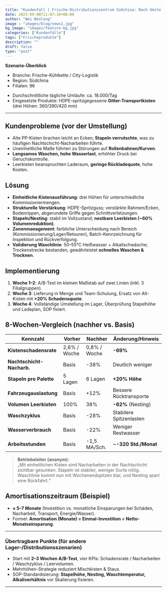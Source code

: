 ```yaml
---
title: "Kundenfall | Frische-Distributionszentrum Südchina: Nach Umstellung auf HDPE-Gitterkisten höhere Kommissioniereffizienz und geringere Verluste"
date: 2023-09-08T11:07:10+06:00
author: "Wei Benlong"
image : "images/blog/news1.jpg"
bg_image: "images/feature-bg.jpg"
categories: ["Kundenfälle"]
tags: ["Frischeprodukte"]
description: ""
draft: false
type: "post"
---
```


**Szenario-Überblick**  
- Branche: Frische-Kühlkette / City-Logistik  
- Region: Südchina  
- Filialen: 96  
<!--more-->
- Durchschnittliche tägliche Umläufe: ca. 18.000/Tag  
- Eingesetzte Produkte: HDPE-spritzgegossene **Gitter-Transportkisten** (drei Höhen: 360/390/420 mm)

---

## Kundenprobleme (vor der Umstellung)
- Alte PP-Kisten brachen leicht an Ecken; **Stapeln verrutschte**, was zu häufigen Nachtschicht-Nacharbeiten führte.  
- Uneinheitliche Maße führten zu Störungen auf **Rollenbahnen/Kurven**.  
- **Langsames Waschen, hohe Wasserlast**, erhöhter Druck bei Geruchskontrolle.  
- Leerkisten beanspruchten Laderaum, **geringe Rückladequote**, hohe Kosten.  

## Lösung
- **Einheitliche Kistenausführung**: drei Höhen für unterschiedliche Kommissioniermengen.  
- **Strukturelle Verstärkung**: HDPE-Spritzguss; verstärkte Rahmen/Ecken, Bodenrippen, abgerundete Griffe gegen Schnittverletzungen.  
- **Stapeln/Nesting**: stabil im Vollzustand; **nestbare Leerkisten (~60% Volumenreduktion)**.  
- **Zonenmanagement**: farbliche Unterscheidung nach Bereich (Kommissionierung/Lager/Retouren), Batch-Kennzeichnung für Inspektion und Rückverfolgung.  
- **Validierung Waschlinie**: 50–55°C Heißwasser + Alkalischwäsche; Trockenstrecke bestanden, gewährleistet **schnelles Waschen & Trocknen**.  

## Implementierung
1. **Woche 1–2**: A/B-Test im kleinen Maßstab auf zwei Linien (inkl. 3 Filialgruppen).  
2. **Woche 3**: Lieferung in Menge und Team-Schulung, Ersatz von Alt-Kisten mit **>20% Schadensquote**.  
3. **Woche 4**: Vollständige Umstellung im Lager, Überprüfung Stapelhöhe und Ladeplan, SOP fixiert.  

## 8-Wochen-Vergleich (nachher vs. Basis)
| Kennzahl                 | Vorher         | Nachher        | Änderung/Hinweis           |
|---------------------------|----------------|----------------|----------------------------|
| **Kistenschadensrate**    | 2,6% / Woche   | 0,8% / Woche   | **-69%**                   |
| **Nachtschicht-Nacharb.** | Basis          | -38%           | Deutlich weniger           |
| **Stapeln pro Palette**   | 5 Lagen        | 6 Lagen        | **+20% Höhe**              |
| **Fahrzeugauslastung**    | Basis          | +12%           | Bessere Rücktransporte     |
| **Volumen Leerkisten**    | 100%           | 38%            | **-62%** (Nesting)         |
| **Waschzyklus**           | Basis          | -28%           | Stabilere Spitzenlasten    |
| **Wasserverbrauch**       | Basis          | -22%           | Weniger Restwasser         |
| **Arbeitsstunden**        | Basis          | -1,5 MA/Sch.   | ~**-320 Std./Monat**       |

> **Betriebsleiter (anonym):**  
> „Mit einheitlichen Kisten sind Nacharbeiten in der Nachtschicht sichtbar gesunken. Stapeln ist stabiler, weniger Gurte nötig. Waschlinie kommt nun mit Wochenendspitzen klar, und Nesting spart eine Rückfahrt.“  

## Amortisationszeitraum (Beispiel)
- **≈ 5–7 Monate** (Investition vs. monatliche Einsparungen bei Schäden, Nacharbeit, Transport, Energie/Wasser).  
- Formel: **Amortisation (Monate) = Einmal-Investition ÷ Netto-Monatseinsparung**.  

---

### Übertragbare Punkte (für andere Lager-/Distributionsszenarien)
- Start mit **2–3 Wochen A/B-Test**, vier KPIs: Schadensrate / Nacharbeiten / Waschzyklus / Leervolumen.  
- Mehrhöhen-Strategie reduziert Mischkisten & Staus.  
- SOP-Standardisierung: **Stapelhöhe, Nesting, Waschtemperatur, Alkaliverhältnis** vor Skalierung fixieren.  
---
